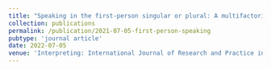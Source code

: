 ```yaml
---
title: "Speaking in the first-person singular or plural: A multifactorial, speech corpus–based analysis of institutional interpreters"
collection: publications
permalink: /publication/2021-07-05-first-person-speaking
pubtype: 'journal article'
date: 2022-07-05
venue: 'Interpreting: International Journal of Research and Practice in Interpreting'
---
```

